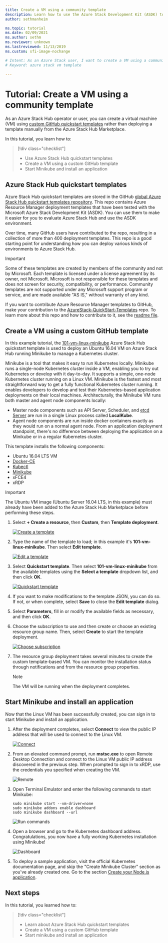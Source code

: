 ```yaml
---
title: Create a VM using a community template 
description: Learn how to use the Azure Stack Development Kit (ASDK) to create a VM using a predefined template and a GitHub custom template.
author: sethmanheim

ms.topic: tutorial
ms.date: 02/09/2021
ms.author: sethm
ms.reviewer: unknown
ms.lastreviewed: 11/13/2019
ms.custom: sfi-image-nochange

# Intent: As an Azure Stack user, I want to create a VM using a community template so it's easier and I can evaluate Azure Stack.
# Keyword: azure stack vm template

---
```



# Tutorial: Create a VM using a community template

As an Azure Stack Hub operator or user, you can create a virtual machine (VM) using [custom GitHub quickstart templates](https://github.com/Azure/AzureStack-QuickStart-Templates) rather than deploying a template manually from the Azure Stack Hub Marketplace.

In this tutorial, you learn how to:

> [!div class="checklist"]
> * Use Azure Stack Hub quickstart templates
> * Create a VM using a custom GitHub template
> * Start Minikube and install an application

## Azure Stack Hub quickstart templates

Azure Stack Hub quickstart templates are stored in the GitHub [global Azure Stack Hub quickstart templates repository](https://github.com/Azure/AzureStack-QuickStart-Templates). This repo contains Azure Resource Manager deployment templates that have been tested with the Microsoft Azure Stack Development Kit (ASDK). You can use them to make it easier for you to evaluate Azure Stack Hub and use the ASDK environment.

Over time, many GitHub users have contributed to the repo, resulting in a collection of more than 400 deployment templates. This repo is a good starting point for understanding how you can deploy various kinds of environments to Azure Stack Hub.

> [!IMPORTANT]
> Some of these templates are created by members of the community and not by Microsoft. Each template is licensed under a license agreement by its owner, not Microsoft. Microsoft is not responsible for these templates and does not screen for security, compatibility, or performance. Community templates are not supported under any Microsoft support program or service, and are made available "AS IS," without warranty of any kind.

If you want to contribute Azure Resource Manager templates to GitHub, make your contribution to the [AzureStack-QuickStart-Templates](https://github.com/Azure/AzureStack-QuickStart-Templates) repo. To learn more about this repo and how to contribute to it, see the [readme file](https://aka.ms/aa6zktg).

## Create a VM using a custom GitHub template

In this example tutorial, the [101-vm-linux-minikube](https://github.com/Azure/AzureStack-QuickStart-Templates/tree/master/101-vm-linux-minikube) Azure Stack Hub quickstart template is used to deploy an Ubuntu 16.04 VM on Azure Stack Hub running Minikube to manage a Kubernetes cluster.

Minikube is a tool that makes it easy to run Kubernetes locally. Minikube runs a single-node Kubernetes cluster inside a VM, enabling you to try out Kubernetes or develop with it day-to-day. It supports a simple, one-node Kubernetes cluster running on a Linux VM. Minikube is the fastest and most straightforward way to get a fully functional Kubernetes cluster running. It enables developers to develop and test their Kubernetes-based application deployments on their local machines. Architecturally, the Minikube VM runs both master and agent node components locally:

* Master node components such as API Server, Scheduler, and [etcd Server](https://etcd.io) are run in a single Linux process called **LocalKube**.
* Agent node components are run inside docker containers exactly as they would run on a normal agent node. From an application deployment standpoint, there's no difference between deploying the application on a Minikube or in a regular Kubernetes cluster.

This template installs the following components:

* Ubuntu 16.04 LTS VM
* [Docker-CE](https://download.docker.com/linux/ubuntu)
* [Kubectl](https://storage.googleapis.com/kubernetes-release/release/v1.8.0/bin/linux/amd64/kubectl)
* [Minikube](https://storage.googleapis.com/minikube/releases/latest/minikube-linux-amd64)
* xFCE4
* xRDP

> [!IMPORTANT]
> The Ubuntu VM image (Ubuntu Server 16.04 LTS, in this example) must already have been added to the Azure Stack Hub Marketplace before performing these steps.

1. Select **+ Create a resource**, then **Custom**, then **Template deployment**.

   [![Create a template](media/azure-stack-create-vm-template/vm-template-1.png)](media/azure-stack-create-vm-template/vm-template-1-expanded.png#lightbox)

2. Type the name of the template to load; in this example it's **101-vm-linux-minikube**. Then select **Edit template**.

    [![Edit a template](media/azure-stack-create-vm-template/vm-template-2.png)](media/azure-stack-create-vm-template/vm-template-2-expanded.png#lightbox)

3. Select **Quickstart template**. Then select **101-vm-linux-minikube** from the available templates using the **Select a template** dropdown list, and then click **OK**.

    [![Quickstart template](media/azure-stack-create-vm-template/vm-template-3.png)](media/azure-stack-create-vm-template/vm-template-3-expanded.png#lightbox)

4. If you want to make modifications to the template JSON, you can do so. If not, or when complete, select **Save** to close the **Edit template** dialog.

5. Select **Parameters**, fill in or modify the available fields as necessary, and then click **OK**.

6. Choose the subscription to use and then create or choose an existing resource group name. Then, select **Create** to start the template deployment.

    [![Choose subscription](media/azure-stack-create-vm-template/vm-template-4.png)](media/azure-stack-create-vm-template/vm-template-4-expanded.png#lightbox)

7. The resource group deployment takes several minutes to create the custom template-based VM. You can monitor the installation status through notifications and from the resource group properties.

    >[!NOTE]
    > The VM will be running when the deployment completes.

## Start Minikube and install an application

Now that the Linux VM has been successfully created, you can sign in to start Minikube and install an application.

1. After the deployment completes, select **Connect** to view the public IP address that will be used to connect to the Linux VM.

    [![Connect](media/azure-stack-create-vm-template/vm-template-5.png)](media/azure-stack-create-vm-template/vm-template-5-expanded.png#lightbox)

2. From an elevated command prompt, run **mstsc.exe** to open Remote Desktop Connection and connect to the Linux VM public IP address discovered in the previous step. When prompted to sign in to xRDP, use the credentials you specified when creating the VM.

    ![Remote](media/azure-stack-create-vm-template/10.PNG)

3. Open Terminal Emulator and enter the following commands to start Minikube:

    ```shell
    sudo minikube start --vm-driver=none
    sudo minikube addons enable dashboard
    sudo minikube dashboard --url
    ```

    ![Run commands](media/azure-stack-create-vm-template/11.PNG)

4. Open a browser and go to the Kubernetes dashboard address. Congratulations, you now have a fully working Kubernetes installation using Minikube!

    ![Dashboard](media/azure-stack-create-vm-template/12.PNG)

5. To deploy a sample application, visit the official Kubernetes documentation page, and skip the "Create Minikube Cluster" section as you've already created one. Go to the section [Create your Node.js application](https://kubernetes.io/docs/tutorials/stateless-application/hello-minikube/).

## Next steps

In this tutorial, you learned how to:

> [!div class="checklist"]
> * Learn about Azure Stack Hub quickstart templates
> * Create a VM using a custom GitHub template
> * Start minikube and install an application
